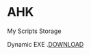 # AHK
My Scripts Storage

Dynamic EXE      .[DOWNLOAD](https://raw.githubusercontent.com/Pauljohnsgit/AHK/master/Scripts/DynamicScriptExe/AScriptDir.exe)
